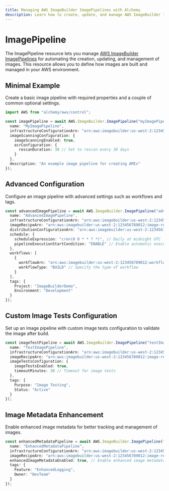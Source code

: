 ```yaml
---
title: Managing AWS ImageBuilder ImagePipelines with Alchemy
description: Learn how to create, update, and manage AWS ImageBuilder ImagePipelines using Alchemy Cloud Control.
---
```


# ImagePipeline

The ImagePipeline resource lets you manage [AWS ImageBuilder ImagePipelines](https://docs.aws.amazon.com/imagebuilder/latest/userguide/) for automating the creation, updating, and management of images. This resource allows you to define how images are built and managed in your AWS environment.

## Minimal Example

Create a basic image pipeline with required properties and a couple of common optional settings.

```ts
import AWS from "alchemy/aws/control";

const imagePipeline = await AWS.ImageBuilder.ImagePipeline("myImagePipeline", {
  name: "MyImagePipeline",
  infrastructureConfigurationArn: "arn:aws:imagebuilder:us-west-2:123456789012:infrastructure-configuration/myInfrastructureConfig",
  imageScanningConfiguration: {
    imageScanningEnabled: true,
    ecrConfiguration: {
      rescanDuration: 30 // Set to rescan every 30 days
    }
  },
  description: "An example image pipeline for creating AMIs"
});
```

## Advanced Configuration

Configure an image pipeline with advanced settings such as workflows and tags.

```ts
const advancedImagePipeline = await AWS.ImageBuilder.ImagePipeline("advancedImagePipeline", {
  name: "AdvancedImagePipeline",
  infrastructureConfigurationArn: "arn:aws:imagebuilder:us-west-2:123456789012:infrastructure-configuration/myAdvancedInfrastructureConfig",
  imageRecipeArn: "arn:aws:imagebuilder:us-west-2:123456789012:image-recipe/myImageRecipe",
  distributionConfigurationArn: "arn:aws:imagebuilder:us-west-2:123456789012:distribution-configuration/myDistributionConfig",
  schedule: {
    scheduleExpression: "cron(0 0 * * ? *)", // Daily at midnight UTC
    pipelineExecutionStartCondition: "ENABLE" // Enable automatic execution
  },
  workflows: [
    {
      workflowArn: "arn:aws:imagebuilder:us-west-2:123456789012:workflow/myWorkflow",
      workflowType: "BUILD" // Specify the type of workflow
    }
  ],
  tags: {
    Project: "ImageBuilderDemo",
    Environment: "Development"
  }
});
```

## Custom Image Tests Configuration

Set up an image pipeline with custom image tests configuration to validate the image after build.

```ts
const imageTestPipeline = await AWS.ImageBuilder.ImagePipeline("testImagePipeline", {
  name: "TestImagePipeline",
  infrastructureConfigurationArn: "arn:aws:imagebuilder:us-west-2:123456789012:infrastructure-configuration/myTestInfrastructureConfig",
  imageRecipeArn: "arn:aws:imagebuilder:us-west-2:123456789012:image-recipe/myTestImageRecipe",
  imageTestsConfiguration: {
    imageTestsEnabled: true,
    timeoutMinutes: 30 // Timeout for image tests
  },
  tags: {
    Purpose: "Image Testing",
    Status: "Active"
  }
});
```

## Image Metadata Enhancement

Enable enhanced image metadata for better tracking and management of images.

```ts
const enhancedMetadataPipeline = await AWS.ImageBuilder.ImagePipeline("enhancedMetadataPipeline", {
  name: "EnhancedMetadataPipeline",
  infrastructureConfigurationArn: "arn:aws:imagebuilder:us-west-2:123456789012:infrastructure-configuration/myMetadataInfrastructureConfig",
  imageRecipeArn: "arn:aws:imagebuilder:us-west-2:123456789012:image-recipe/myMetadataImageRecipe",
  enhancedImageMetadataEnabled: true, // Enable enhanced image metadata
  tags: {
    Feature: "EnhancedLogging",
    Owner: "DevTeam"
  }
});
```